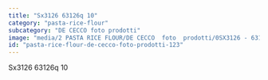 ```yaml
---
title: "Sx3126 63126q 10"
category: "pasta-rice-flour"
subcategory: "DE CECCO foto prodotti"
image: "media/2 PASTA RICE FLOUR/DE CECCO  foto  prodotti/0SX3126 - 63126Q-10.jpg"
id: "pasta-rice-flour-de-cecco-foto-prodotti-123"
---
```


Sx3126 63126q 10
